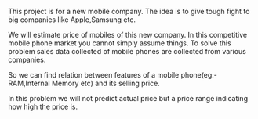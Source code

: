 This project is for a new mobile company. The idea is to give tough fight to big companies like Apple,Samsung etc.

We will estimate price of mobiles of this new company. In this competitive mobile phone market you cannot simply assume things. To solve this problem sales data collected of mobile phones are collected from various companies.

So we can find relation between features of a mobile phone(eg:- RAM,Internal Memory etc) and its selling price.

In this problem we will not predict actual price but a price range indicating how high the price is.
